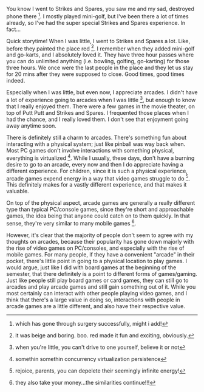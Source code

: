 You know I went to Strikes and Spares, you saw me and my sad, destroyed phone
there [^1]. I mostly played mini-golf, but I've been there a lot of times
already, so I've had the super special Strikes and Spares experience. In
fact...

Quick storytime! When I was little, I went to Strikes and Spares a lot. Like,
before they painted the place red [^2]. I remember when they added mini-golf
and go-karts, and I absolutely loved it. They have three hour passes where you
can do unlimited anything (i.e. bowling, golfing, go-karting) for those three
hours. We once were the last people in the place and they let us stay for 20
mins after they were supposed to close. Good times, good times indeed.

Especially when I was little, but even now, I appreciate arcades. I didn't have
a lot of experience going to arcades when I was little [^3], but enough to know
that I really enjoyed them. There were a few games in the movie theater, on top
of Putt Putt and Strikes and Spares. I frequented those places when I had the
chance, and I really loved them. I don't see that enjoyment going away anytime
soon.

There is definitely still a charm to arcades. There's something fun about
interacting with a physical system; just like pinball was way back when. Most
PC games don't involve interactions with something physical, everything is
virtualized [^4]. While I usually, these days, don't have a burning desire to
go to an arcade, every now and then I do appreciate having a different
experience. For children, since it is such a physical experience, arcade games
expend energy in a way that video games struggle to do [^5]. This definitely
makes for a vastly different experience, and that makes it valuable.

On top of the physical aspect, arcade games are generally a really different
type than typical PC/console games, since they're short and approachable games,
the idea being that anyone could catch on to them quickly. In that sense,
they're very similar to many mobile games [^6].

However, it's clear that the majority of people don't seem to agree with my
thoughts on arcades, because their popularity has gone down majorly with the
rise of video games on PC/consoles, and especially with the rise of mobile
games. For many people, if they have a convenient "arcade" in their pocket,
there's little point in going to a physical location to play games. I would
argue, just like I did with board games at the beginning of the semester, that
there definitely is a point to different forms of games/gaming. Just like
people still play board games or card games, they can still go to arcades and
play arcade games and still gain something out of it. While you most certainly
can interact with other people playing video games, and I think that there's a
large value in doing so, interactions with people in arcade games are a little
different, and also have their respective value.




[^1]: which has gone through surgery successfully, might i add!
[^2]: it was beige and boring. boo. red made it fun and exciting, obviously.
[^3]: when you're little, you can't drive to one yourself, believe it or not
[^4]: somethin somethin concurrency virtualization persistence
[^5]: rejoice, parents, you can depelete their seemingly infinite energy!
[^6]: they also take your money...the similarities continue!!!
